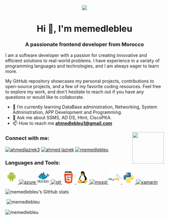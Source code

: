 <p align="center">
  <img src="https://upload.wikimedia.org/wikipedia/commons/2/20/Matrix_Digital_rain_banner.gif">
</p>

<h1 align="center">Hi 👋, I'm memedlebleu</h1>
<h3 align="center">A passionate frontend developer from Morocco</h3>

I am a software developer with a passion for creating innovative and efficient solutions to real-world problems.
I have experience in a variety of programming languages and technologies, and I am always eager to learn more.

My GitHub repository showcases my personal projects, contributions to open-source projects, and a few of my favorite coding resources.
Feel free to explore my work, and don't hesitate to reach out if you have any questions or would like to collaborate.

- 🌱 I’m currently learning DataBase administration, Networking, System Administration, APP Development and Programming.
- 💬 Ask me about SSMS, AD DS, Html, CiscoPKA.
- 📫 How to reach me **ahmedlebleu1@gmail.com**

<img src="https://user-images.githubusercontent.com/55389276/140866485-8fb1c876-9a8f-4d6a-98dc-08c4981eaf70.gif" width="100" height="100" align="right">


<h3 align="left">Connect with me:</h3>
<p align="left">
<a href="https://twitter.com/ahmedlazrek3" target="blank"><img align="center" src="https://raw.githubusercontent.com/rahuldkjain/github-profile-readme-generator/master/src/images/icons/Social/twitter.svg" alt="ahmedlazrek3" height="30" width="40" /></a>
<a href="https://fb.com/ahmed lazrek" target="blank"><img align="center" src="https://raw.githubusercontent.com/rahuldkjain/github-profile-readme-generator/master/src/images/icons/Social/facebook.svg" alt="ahmed lazrek" height="30" width="40" /></a>
<a href="https://instagram.com/memedlebleu" target="blank"><img align="center" src="https://raw.githubusercontent.com/rahuldkjain/github-profile-readme-generator/master/src/images/icons/Social/instagram.svg" alt="memedlebleu" height="30" width="40" /></a>
</p>

<h3 align="left">Languages and Tools:</h3>
<p align="left"> <a href="https://developer.android.com" target="_blank" rel="noreferrer"> <img src="https://raw.githubusercontent.com/devicons/devicon/master/icons/android/android-original-wordmark.svg" alt="android" width="40" height="40"/> </a> <a href="https://azure.microsoft.com/en-in/" target="_blank" rel="noreferrer"> <img src="https://www.vectorlogo.zone/logos/microsoft_azure/microsoft_azure-icon.svg" alt="azure" width="40" height="40"/> </a> <a href="https://www.docker.com/" target="_blank" rel="noreferrer"> <img src="https://raw.githubusercontent.com/devicons/devicon/master/icons/docker/docker-original-wordmark.svg" alt="docker" width="40" height="40"/> </a> <a href="https://git-scm.com/" target="_blank" rel="noreferrer"> <img src="https://www.vectorlogo.zone/logos/git-scm/git-scm-icon.svg" alt="git" width="40" height="40"/> </a> <a href="https://www.w3.org/html/" target="_blank" rel="noreferrer"> <img src="https://raw.githubusercontent.com/devicons/devicon/master/icons/html5/html5-original-wordmark.svg" alt="html5" width="40" height="40"/> </a> <a href="https://www.linux.org/" target="_blank" rel="noreferrer"> <img src="https://raw.githubusercontent.com/devicons/devicon/master/icons/linux/linux-original.svg" alt="linux" width="40" height="40"/> </a> <a href="https://www.microsoft.com/en-us/sql-server" target="_blank" rel="noreferrer"> <img src="https://www.svgrepo.com/show/303229/microsoft-sql-server-logo.svg" alt="mssql" width="40" height="40"/> </a> <a href="https://www.mysql.com/" target="_blank" rel="noreferrer"> <img src="https://raw.githubusercontent.com/devicons/devicon/master/icons/mysql/mysql-original-wordmark.svg" alt="mysql" width="40" height="40"/> </a> <a href="https://www.python.org" target="_blank" rel="noreferrer"> <img src="https://raw.githubusercontent.com/devicons/devicon/master/icons/python/python-original.svg" alt="python" width="40" height="40"/> </a> <a href="https://dotnet.microsoft.com/apps/xamarin" target="_blank" rel="noreferrer"> <img src="https://raw.githubusercontent.com/detain/svg-logos/780f25886640cef088af994181646db2f6b1a3f8/svg/xamarin.svg" alt="xamarin" width="40" height="40"/> </a> </p>

![memedlebleu's GitHub stats](https://github-readme-stats.vercel.app/api?username=memedlebleu&show_icons=true&theme=transparent)

<p>&nbsp;<img align="center" src="https://github-readme-stats.vercel.app/api?username=memedlebleu&show_icons=true&locale=en" alt="memedlebleu" /></p>


<p><img align="center" src="https://github-readme-streak-stats.herokuapp.com/?user=memedlebleu&" alt="memedlebleu" /></p>

